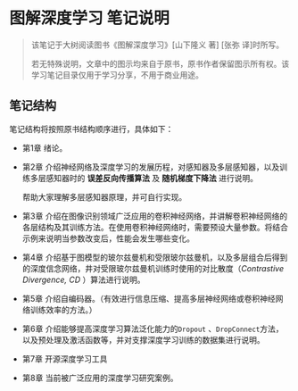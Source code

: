 # 图解深度学习 笔记说明

>  该笔记于大树阅读图书《图解深度学习》[山下隆义 著] [张弥 译]时所写。
>
> 若无特殊说明，文章中的图示均来自于原书，原书作者保留图示所有权。该学习笔记目录仅用于学习分享，不用于商业用途。

## 笔记结构

笔记结构将按照原书结构顺序进行，具体如下：

+ 第1章 绪论。

+ 第2章 介绍神经网络及深度学习的发展历程，对感知器及多层感知器，以及训练多层感知器时的 **误差反向传播算法** 及 **随机梯度下降法** 进行说明。

  帮助大家理解多层感知器原理，并可自行实现。

+ 第3章 介绍在图像识别领域广泛应用的卷积神经网络，并讲解卷积神经网络的各层结构及其训练方法。在使用卷积神经网络时，需要预设大量参数。将结合示例来说明当参数改变后，性能会发生哪些变化。

+ 第4章 介绍基于图模型的玻尔兹曼机和受限玻尔兹曼机，以及多层组合后得到的深度信念网络，井对受限玻尔兹曼机训练时使用的对比散度（*Contrastive Divergence, CD* ）算法进行说明。

+ 第5章 介绍自编码器。（有效进行信息压缩、提高多层神经网络或卷积神经网络训练效率的方法。）

+ 第6章 介绍能够提高深度学习算法泛化能力的`Dropout` 、`DropConnect`方法，以及预处理及激活函数等，并对支撑深度学习训练的数据集进行说明。

+ 第7章 开源深度学习工具

+ 第8章 当前被广泛应用的深度学习研究案例。

